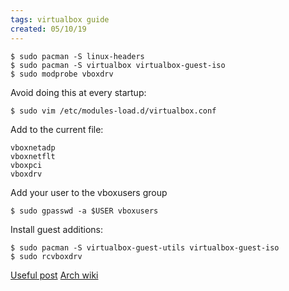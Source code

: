 ```yaml
---
tags: virtualbox guide
created: 05/10/19
---
```

```
$ sudo pacman -S linux-headers
$ sudo pacman -S virtualbox virtualbox-guest-iso
$ sudo modprobe vboxdrv
```

Avoid doing this at every startup:

```
$ sudo vim /etc/modules-load.d/virtualbox.conf
```

Add to the current file:

```
vboxnetadp
vboxnetflt
vboxpci
vboxdrv
```

Add your user to the vboxusers group

```
$ sudo gpasswd -a $USER vboxusers
```

Install guest additions:

```
$ sudo pacman -S virtualbox-guest-utils virtualbox-guest-iso
$ sudo rcvboxdrv
```

[Useful post](https://unix.stackexchange.com/a/303118)
[Arch wiki](https://wiki.archlinux.org/index.php/VirtualBox#Install_the_Guest_Additions)
